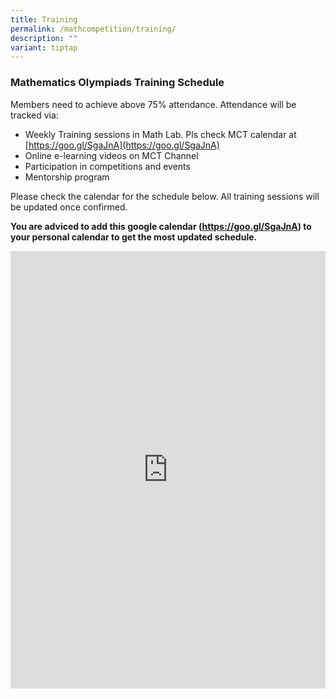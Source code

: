 ```yaml
---
title: Training
permalink: /mathcompetition/training/
description: ""
variant: tiptap
---
```

### Mathematics Olympiads Training Schedule

Members need to achieve above 75% attendance. Attendance will be tracked via:

*   Weekly Training sessions in Math Lab. Pls check MCT calendar at [https://goo.gl/SgaJnA](https://goo.gl/SgaJnA)
*   Online e-learning videos on MCT Channel
*   Participation in competitions and events
*   Mentorship program

Please check the calendar for the schedule below. All training sessions will be updated once confirmed.

**You are adviced to add this google calendar (https://goo.gl/SgaJnA) to your personal calendar to get the most updated schedule.**

<iframe loading="lazy" id="acs-calendar" style="border: 0;" src="https://www.google.com/calendar/embed?src=20sfbkl265kcfktgjebq1s4qv4@group.calendar.google.com&amp;ctz=Asia/Singapore" width="100%" height="700" frameborder="0" scrolling="yes"></iframe>